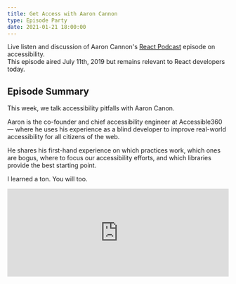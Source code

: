 ```yaml
---
title: Get Access with Aaron Cannon
type: Episode Party
date: 2021-01-21 18:00:00
---
```


Live listen and discussion of Aaron Cannon's [React Podcast](https://reactpodcast.com) episode on accessibility.  
This episode aired July 11th, 2019 but remains relevant to React developers today.

## Episode Summary

This week, we talk accessibility pitfalls with Aaron Canon.

Aaron is the co-founder and chief accessibility engineer at Accessible360 — where he uses his experience as a blind developer to improve real-world accessibility for all citizens of the web.

He shares his first-hand experience on which practices work, which ones are bogus, where to focus our accessibility efforts, and which libraries provide the best starting point.

I learned a ton. You will too.

<iframe height="200px" width="100%" frameborder="no" scrolling="no" seamless src="https://player.simplecast.com/3366f2b7-1e86-441b-b03e-1abc874cca11?dark=false"></iframe>
